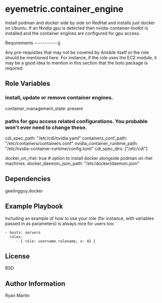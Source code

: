 # eyemetric.container_engine

Install podman and docker side by side on RedHat and installs just docker on
Ubuntu. If an Nvidia gpu is detected then nvidia-container-toolkit is installed
and the container engines are configured for gpu access.

Requirements ------------jj

Any pre-requisites that may not be covered by Ansible itself or the role should
be mentioned here. For instance, if the role uses the EC2 module, it may be a
good idea to mention in this section that the boto package is required.

## Role Variables

### install, update or remove container engines.

container_management_state: present

### paths for gpu access related configurations. You probable won't ever need to change these.

cdi_spec_path: "/etc/cdi/nvidia.yaml" containers_conf_path:
"/etc/containers/containers.conf" nvidia_container_runtime_path:
"/etc/nvidia-container-runtime/config.toml" cdi_spec_dirs: ["/etc/cdi"]

docker_on_rhel: true # option to install docker alongside podman on rhel
machines. docker_daemon_json_path: "/etc/docker/daemon.json"

## Dependencies

geelingguy.docker

## Example Playbook

Including an example of how to use your role (for instance, with variables
passed in as parameters) is always nice for users too:

    - hosts: servers
      roles:
         - { role: username.rolename, x: 42 }

## License

BSD

## Author Information

Ryan Martin
